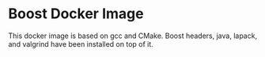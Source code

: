 # Boost Docker Image

This docker image is based on gcc and CMake. Boost headers, java, lapack, and valgrind have been installed on top of it.
